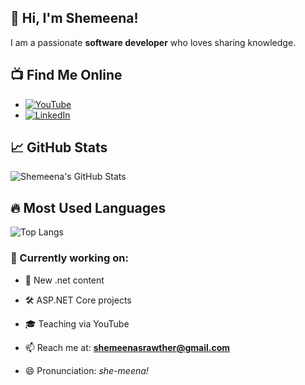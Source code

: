 ## 👋 Hi, I'm Shemeena!

I am a passionate **software developer** who loves sharing knowledge.

## 📺 Find Me Online

- [![YouTube](https://img.shields.io/badge/YouTube-red?style=for-the-badge&logo=youtube)](https://www.youtube.com/@CoderC-ur5et)
- [![LinkedIn](https://img.shields.io/badge/LinkedIn-blue?style=for-the-badge&logo=linkedin)](https://www.linkedin.com/in/shemeenasulaiman/)
  
## 📈 GitHub Stats
![Shemeena's GitHub Stats](https://github-readme-stats.vercel.app/api?username=ShemeenaRawther&show_icons=true&theme=radical)

## 🔥 Most Used Languages
![Top Langs](https://github-readme-stats.vercel.app/api/top-langs/?username=ShemeenaRawther&layout=compact&theme=radical)

### 🔭 Currently working on:
- 🚀 New .net content
- 🛠️ ASP.NET Core projects
- 🎓 Teaching via YouTube

- 📫 Reach me at: **shemeenasrawther@gmail.com**
- 😄 Pronunciation: _she-meena!_
<!--
**ShemeenaRawther/ShemeenaRawther** is a ✨ _special_ ✨ repository because its `README.md` (this file) appears on your GitHub profile.

Here are some ideas to get you started:

- 🔭 I’m currently working on ...
- 🌱 I’m currently learning ...
- 👯 I’m looking to collaborate on ...
- 🤔 I’m looking for help with ...
- 💬 Ask me about ...
- 📫 How to reach me: ...
- 😄 Pronouns: ...
- ⚡ Fun fact: ...
-->
